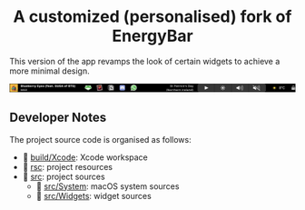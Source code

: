 <h1 align="center">
    A customized (personalised) fork of EnergyBar<br/>
</h1>

This version of the app revamps the look of certain widgets to achieve a more minimal design.

![Touchbar](doc/TouchbarExample.png)

## Developer Notes

The project source code is organised as follows:

* :file_folder: [build/Xcode](build/Xcode): Xcode workspace
* :file_folder: [rsc](rsc): project resources
* :file_folder: [src](src): project sources
    * :file_folder: [src/System](src/System): macOS system sources
    * :file_folder: [src/Widgets](src/Widgets): widget sources
